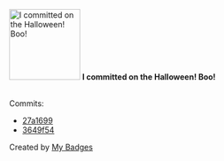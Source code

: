 <img src="https://my-badges.github.io/my-badges/spooky-commit.png" alt="I committed on the Halloween! Boo!" title="I committed on the Halloween! Boo!" width="128">
<strong>I committed on the Halloween! Boo!</strong>
<br><br>

Commits:

- <a href="https://github.com/aristanetworks/anta/commit/27a16999ea8c8122d2f172273e666ba2031573bc">27a1699</a>
- <a href="https://github.com/aristanetworks/anta/commit/3649f54c2ee33a29da56ec0fdf2b83410635d627">3649f54</a>


Created by <a href="https://github.com/my-badges/my-badges">My Badges</a>